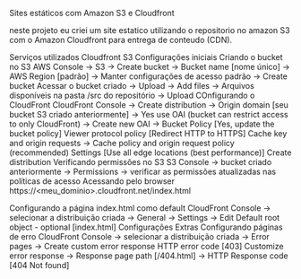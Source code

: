 
Sites estáticos com Amazon S3 e Cloudfront


neste projeto eu criei um site estatico utilizando o repositorio no amazon S3 com o Amazon Cloudfront para entrega de conteudo (CDN).

Serviços utilizados
Cloudfront
S3
Configurações iniciais
Criando o bucket no S3
AWS Console -> S3 -> Create bucket -> Bucket name [nome único] -> AWS Region [padrão] -> Manter configurações de acesso padrão -> Create bucket
Acessar o bucket criado -> Upload -> Add files -> Arquivos disponíveis na pasta /src do repositório -> Upload
COnfigurando o CloudFront
CloudFront Console -> Create distribution -> Origin domain [seu bucket S3 criado anteriormente] -> Yes use OAI (bucket can restrict access to only CloudFront) -> Create new OAI -> Bucket Policy [Yes, update the bucket policy]
Viewer protocol policy [Redirect HTTP to HTTPS]
Cache key and origin requests -> Cache policy and origin request policy (recommended)
Settings [Use all edge locations (best performance)]
Create distribution
Verificando permissões no S3
S3 Console -> bucket criado anteriormente -> Permissions -> verificar as permissões atualizadas nas políticas de acesso
Acessando pelo browser
https://<meu_dominio>.cloudfront.net/index.html

Configurando a página index.html como default
CloudFront Console -> selecionar a distribuição criada -> General -> Settings -> Edit
Default root object - optional [index.html]
Configurações Extras
Configurando páginas de erro
CloudFront Console -> selecionar a distribuição criada -> Error pages -> Create custom error response
HTTP error code [403]
Customize error response -> Response page path [/404.html] -> HTTP Response code [404 Not found]